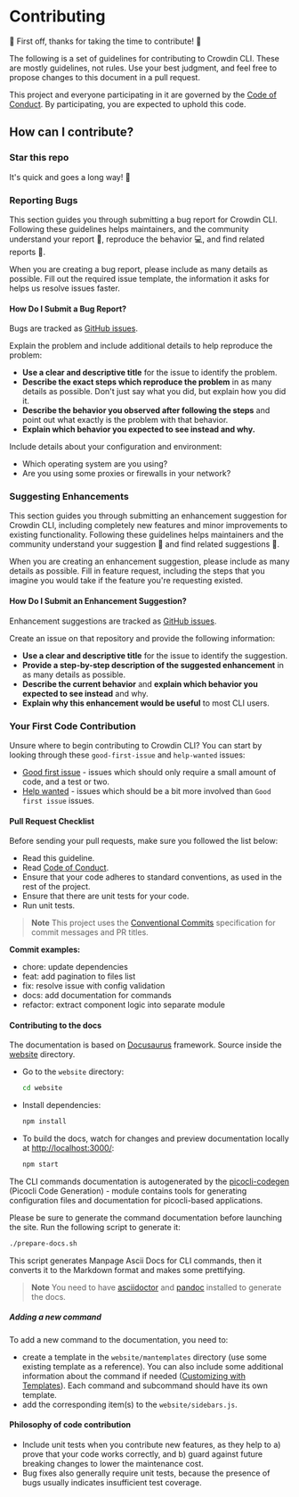 # Contributing

:tada: First off, thanks for taking the time to contribute! :tada:

The following is a set of guidelines for contributing to Crowdin CLI. These are mostly guidelines, not rules. Use your best judgment, and feel free to propose changes to this document in a pull request.

This project and everyone participating in it are governed by the [Code of Conduct](/CODE_OF_CONDUCT.md). By participating, you are expected to uphold this code.

## How can I contribute?

### Star this repo

It's quick and goes a long way! :stars:

### Reporting Bugs

This section guides you through submitting a bug report for Crowdin CLI. Following these guidelines helps maintainers, and the community understand your report :pencil:, reproduce the behavior :computer:, and find related reports :mag_right:.

When you are creating a bug report, please include as many details as possible. Fill out the required issue template, the information it asks for helps us resolve issues faster.

#### How Do I Submit a Bug Report?

Bugs are tracked as [GitHub issues](https://github.com/crowdin/crowdin-cli-2/issues/).

Explain the problem and include additional details to help reproduce the problem:

* **Use a clear and descriptive title** for the issue to identify the problem.
* **Describe the exact steps which reproduce the problem** in as many details as possible. Don't just say what you did, but explain how you did it.
* **Describe the behavior you observed after following the steps** and point out what exactly is the problem with that behavior.
* **Explain which behavior you expected to see instead and why.**

Include details about your configuration and environment:

* Which operating system are you using?
* Are you using some proxies or firewalls in your network?

### Suggesting Enhancements

This section guides you through submitting an enhancement suggestion for Crowdin CLI, including completely new features and minor improvements to existing functionality. Following these guidelines helps maintainers and the community understand your suggestion :pencil: and find related suggestions :mag_right:.

When you are creating an enhancement suggestion, please include as many details as possible. Fill in feature request, including the steps that you imagine you would take if the feature you're requesting existed.

#### How Do I Submit an Enhancement Suggestion?

Enhancement suggestions are tracked as [GitHub issues](https://github.com/crowdin/crowdin-cli-2/issues/). 

Create an issue on that repository and provide the following information:

* **Use a clear and descriptive title** for the issue to identify the suggestion.
* **Provide a step-by-step description of the suggested enhancement** in as many details as possible.
* **Describe the current behavior** and **explain which behavior you expected to see instead** and why.
* **Explain why this enhancement would be useful** to most CLI users.

### Your First Code Contribution

Unsure where to begin contributing to Crowdin CLI? You can start by looking through these `good-first-issue` and `help-wanted` issues:

* [Good first issue](https://github.com/crowdin/crowdin-cli-2/issues?q=is%3Aopen+is%3Aissue+label%3A%22good+first+issue%22) - issues which should only require a small amount of code, and a test or two.
* [Help wanted](https://github.com/crowdin/crowdin-cli-2/issues?q=is%3Aopen+is%3Aissue+label%3A%22help+wanted%22) - issues which should be a bit more involved than `Good first issue` issues.

#### Pull Request Checklist

Before sending your pull requests, make sure you followed the list below:

- Read this guideline.
- Read [Code of Conduct](/CODE_OF_CONDUCT.md).
- Ensure that your code adheres to standard conventions, as used in the rest of the project.
- Ensure that there are unit tests for your code.
- Run unit tests.

> **Note**
> This project uses the [Conventional Commits](https://www.conventionalcommits.org/en/v1.0.0/) specification for commit messages and PR titles.

**Commit examples:**

- chore: update dependencies
- feat: add pagination to files list
- fix: resolve issue with config validation
- docs: add documentation for commands
- refactor: extract component logic into separate module

#### Contributing to the docs

The documentation is based on [Docusaurus](https://docusaurus.io/) framework. Source inside the [website](https://github.com/crowdin/crowdin-cli/tree/cli3/website) directory.

- Go to the `website` directory:

  ```sh
  cd website
  ```

- Install dependencies:

   ```sh
   npm install
   ```

- To build the docs, watch for changes and preview documentation locally at [http://localhost:3000/](http://localhost:3000/):

   ```sh
   npm start
   ```

The CLI commands documentation is autogenerated by the [picocli-codegen](https://github.com/remkop/picocli/tree/main/picocli-codegen) (Picocli Code Generation) - module contains tools for generating configuration files and documentation for picocli-based applications.

Please be sure to generate the command documentation before launching the site. Run the following script to generate it:

```sh
./prepare-docs.sh
```

This script generates Manpage Ascii Docs for CLI commands, then it converts it to the Markdown format and makes some prettifying.

> **Note**
> You need to have [asciidoctor](https://docs.asciidoctor.org/asciidoctor/latest/install/) and [pandoc](https://pandoc.org/installing.html) installed to generate the docs.

##### Adding a new command

To add a new command to the documentation, you need to:

- create a template in the `website/mantemplates` directory (use some existing template as a reference). You can also include some additional information about the command if needed ([Customizing with Templates](https://github.com/remkop/picocli/tree/main/picocli-codegen#customizing-with-templates)). Each command and subcommand should have its own template.
- add the corresponding item(s) to the `website/sidebars.js`.

#### Philosophy of code contribution

- Include unit tests when you contribute new features, as they help to a) prove that your code works correctly, and b) guard against future breaking changes to lower the maintenance cost.
- Bug fixes also generally require unit tests, because the presence of bugs usually indicates insufficient test coverage.

